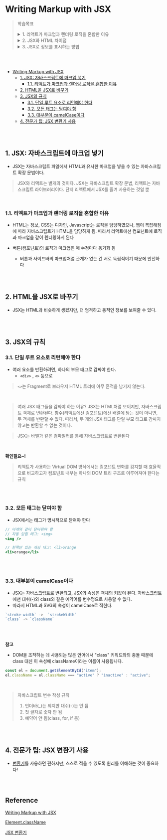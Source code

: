 # Writing Markup with JSX

> 학습목표  
> <details>
> <summary>1. 리액트가 마크업과 렌더링 로직을 혼합한 이유</summary>
> <div>
> HTML는 정보, CSS는 디자인, Javascript는 로직을 담당하였으나, 웹이 복잡해짐에 따라 자바스크립트가 HTML을 담당하게 됨. 따라서 리액트에선 컴포넌트에 로직과 마크업을 같이 렌더링하게 된다
> </div>
> </details>
> <details>
> <summary>2. JSX와 HTML 차이점</summary>
> <div>
> JSX는 HTML과 비슷하게 생겼지만, 더 엄격하고 동적인 정보를 보여줄 수 있다. 또한 오히려 JSX는 바벨과 같은 컴파일러를 통해 자바스크립트로 변환된다
> </div>
> </details>
> <details>
> <summary>3. JSX로 정보를 표시하는 방법</summary>
> <div>
> 크게 3가지 규칙을 지키며 정보를 표현한다<br>
> 1. 단일 루트 요소로 리턴해야 한다<br>
> 2. 모든 태그는 닫여야 함<br>
> 3. 대부분이 camelCase이다
> </div>
> </details>

<br><br>

- [Writing Markup with JSX](#writing-markup-with-jsx)
  - [1. JSX: 자바스크립트에 마크업 넣기](#1-jsx-자바스크립트에-마크업-넣기)
    - [1.1. 리액트가 마크업과 렌더링 로직을 혼합한 이유](#11-리액트가-마크업과-렌더링-로직을-혼합한-이유)
  - [2. HTML을 JSX로 바꾸기](#2-html을-jsx로-바꾸기)
  - [3. JSX의 규칙](#3-jsx의-규칙)
    - [3.1. 단일 루트 요소로 리턴해야 한다](#31-단일-루트-요소로-리턴해야-한다)
    - [3.2. 모든 태그는 닫여야 함](#32-모든-태그는-닫여야-함)
    - [3.3. 대부분이 camelCase이다](#33-대부분이-camelcase이다)
  - [4. 전문가 팁: JSX 변환기 사용](#4-전문가-팁-jsx-변환기-사용)

<br><br>

## 1. JSX: 자바스크립트에 마크업 넣기
- JSX는 자바스크립트 파일에서 HTML과 유사한 마크업을 넣을 수 있는 자바스크립트 확장 문법이다.

> JSX와 리액트는 별개의 것이다. JSX는 자바스크립트 확장 문법, 리액트는 자바스크립트 라이브러리이다. 단지 리액트에서 JSX를 즐겨 사용하는 것일 뿐

<br>

### 1.1. 리액트가 마크업과 렌더링 로직을 혼합한 이유
- HTML는 정보, CSS는 디자인, Javascript는 로직을 담당하였으나, 웹이 복잡해짐에 따라 자바스크립트가 HTML을 담당하게 됨. 따라서 리액트에선 컴포넌트에 로직과 마크업을 같이 렌더링하게 된다

- 버튼(컴포넌트)의 로직과 마크업은 매 수정마다 동기화 됨
  - 버튼과 사이드바의 마크업처럼 관계가 없는 건 서로 독립적이기 때문에 안전하다

<br><br>

## 2. HTML을 JSX로 바꾸기
- JSX는 HTML과 비슷하게 생겼지만, 더 엄격하고 동적인 정보를 보여줄 수 있다.

<br><br>

## 3. JSX의 규칙
### 3.1. 단일 루트 요소로 리턴해야 한다
- 여러 요소를 반환하려면, 하나의 부모 태그로 감싸야 한다.
  - `<div>` , `<>` 등으로

> `<>`는 Fragment로 브라우저 HTML 트리에 아무 흔적을 남기지 않는다.

<br>

> 여러 JSX 태그들을 감싸야 하는 이유?
> JSX는 HTML처럼 보이지만, 자바스크립트 객체로 변환된다. 함수(리액트에선 컴포넌트)에선 배열에 담는 것이 아니면, 두 객체를 반환할 수 없다. 따라서, 두 개의 JSX 태그를 단일 부모 태그로 감싸지 않고는 반환할 수 없는 것이다.

> JSX는 바벨과 같은 컴파일러를 통해 자바스크립트로 변환된다

<br>

**확인필요~!**
> 리액트가 사용하는 Virtual DOM 방식에서는 컴포넌트 변화를 감지할 때 효율적으로 비교하고자 컴포넌트 내부는 하나의 DOM 트리 구조로 이루어져야 한다는 규칙

<br><br>

### 3.2. 모든 태그는 닫여야 함
- JSX에서는 태그가 명시적으로 닫혀야 한다

```jsx
// 아래와 같이 닫아줘야 함
// 자동 닫힘 태그: <img>
<img />

// 한쪽만 있는 래핑 태그: <li>orange
<li>orange</li>
```

<br><br>

### 3.3. 대부분이 camelCase이다
- JSX는 자바스크립트로 변환되고, JSX의 속성은 객체의 키값이 된다. 자바스크립트에선 대쉬(-)와 class와 같은 예약어를 변수명으로 사용할 수 없다. 
- 따라서 HTML과 SVG의 속성이 camelCase로 적힌다. 

```jsx
`stroke-width` ->  `strokeWidth`
`class` -> `className`
```

<br><br>

**참고**

- DOM을 조작하는 데 사용되는 많은 언어에서 "class" 키워드와의 충돌 때문에 class 대신 이 속성에 className이라는 이름이 사용됩니다.

```javascript
const el = document.getElementById("item");
el.className = el.className === "active" ? "inactive" : "active";

```

<br>

> 자바스크립트 변수 작성 규칙
> 1. 언더바(_)는 되지만 대쉬(-)는 안 됨
> 2. 첫 글자로 숫자 안 됨
> 3. 예약어 안 됨(class, for, if 등)

<br><br>

## 4. 전문가 팁: JSX 변환기 사용
- [변환기](https://transform.tools/html-to-jsx)를 사용하면 편하지만, 스스로 적을 수 있도록 원리를 이해하는 것이 중요하다!

<br><br>

## Reference<!-- omit in toc -->
[Writing Markup with JSX](https://beta.reactjs.org/learn/writing-markup-with-jsx)

[Element.className](https://developer.mozilla.org/en-US/docs/Web/API/Element/className)

[JSX 변환기](https://transform.tools/html-to-jsx)